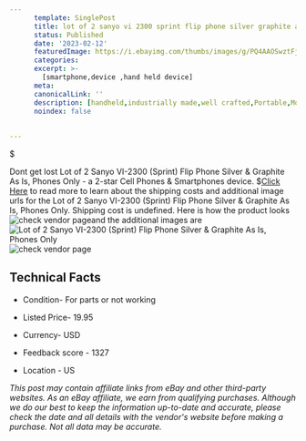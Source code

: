 ```yaml
---
      template: SinglePost
      title: lot of 2 sanyo vi 2300 sprint flip phone silver graphite as is phones only
      status: Published
      date: '2023-02-12'
      featuredImage: https://i.ebayimg.com/thumbs/images/g/PQ4AAOSwztFjvvhS/s-l225.jpg
      categories: 
      excerpt: >-
        [smartphone,device ,hand held device]
      meta:
      canonicalLink: ''
      description: [handheld,industrially made,well crafted,Portable,Mobile,Compact,Convenient,Lightweight,Maneuverable,Man-portable,Miniature,Carriable,Hand-held,Light,Holdable,Transportable,Mobile device,Pocket-sized,On-the-go,Wireless,Cordless,Compact size,Convenient size, smartphone,device ,hand held device]
      noindex: false
      
        
---
```

$

Dont get lost  Lot of 2 Sanyo VI-2300 (Sprint) Flip Phone Silver & Graphite As Is, Phones Only - a 2-star Cell Phones & Smartphones device.
$[Click Here](https://www.ebay.com/itm/155404657480?hash=item242ed6e348%3Ag%3APQ4AAOSwztFjvvhS&mkevt=1&mkcid=1&mkrid=711-53200-19255-0&campid=%253CePNCampaignId%253E&customid=%253CreferenceId%253E&toolid=10049) to read more to learn about the shipping costs and additional image urls for the Lot of 2 Sanyo VI-2300 (Sprint) Flip Phone Silver & Graphite As Is, Phones Only. Shipping cost is undefined. Here is how the product looks ![check vendor page](https://i.ebayimg.com/thumbs/images/g/PQ4AAOSwztFjvvhS/s-l225.jpg)and the additional images are![Lot of 2 Sanyo VI-2300 (Sprint) Flip Phone Silver & Graphite As Is, Phones Only](https://i.ebayimg.com/images/g/PQ4AAOSwztFjvvhS/s-l1600.jpg)![check vendor page](https://origin-galleryplus.ebayimg.com/ws/web/155404657480_2_0_1/225x225.jpg,https://origin-galleryplus.ebayimg.com/ws/web/155404657480_3_0_1/225x225.jpg,https://origin-galleryplus.ebayimg.com/ws/web/155404657480_4_0_1/225x225.jpg,https://origin-galleryplus.ebayimg.com/ws/web/155404657480_5_0_1/225x225.jpg,https://origin-galleryplus.ebayimg.com/ws/web/155404657480_6_0_1/225x225.jpg,https://origin-galleryplus.ebayimg.com/ws/web/155404657480_7_0_1/225x225.jpg,https://origin-galleryplus.ebayimg.com/ws/web/155404657480_8_0_1/225x225.jpg,https://origin-galleryplus.ebayimg.com/ws/web/155404657480_9_0_1/225x225.jpg,https://origin-galleryplus.ebayimg.com/ws/web/155404657480_10_0_1/225x225.jpg,https://origin-galleryplus.ebayimg.com/ws/web/155404657480_11_0_1/225x225.jpg,https://origin-galleryplus.ebayimg.com/ws/web/155404657480_12_0_1/225x225.jpg,https://origin-galleryplus.ebayimg.com/ws/web/155404657480_13_0_1/225x225.jpg,https://origin-galleryplus.ebayimg.com/ws/web/155404657480_14_0_1/225x225.jpg,https://origin-galleryplus.ebayimg.com/ws/web/155404657480_15_0_1/225x225.jpg)



 ## Technical Facts 



     
      

 - Condition- For parts or not working 


      

 - Listed Price- 19.95 


      

 - Currency- USD 


      

 - Feedback score - 1327 


      

 - Location - US 


      
      

 *_This post may contain affiliate links from eBay and other third-party websites. As an eBay affiliate, we earn from qualifying purchases. Although we do our best to keep the information up-to-date and accurate, please check the date and all details with the vendor's website before making a purchase. Not all data may be accurate._*






